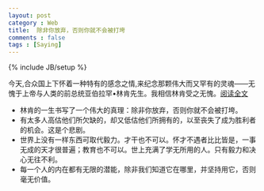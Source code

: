 ```yaml
---
layout: post
category : Web 
title:  除非你放弃，否则你就不会被打垮
comments : false
tags : [Saying]
---
```

{% include JB/setup %}

   今天,合众国上下怀着一种特有的感念之情,来纪念那颗伟大而又罕有的灵魂——无愧于上帝与人类的前总统亚伯拉罕•林肯先生。我相信林肯受之无愧。[阅读全文](http://www.360doc.com/content/10/0215/08/590219_15858028.shtml)

+ 林肯的一生书写了一个伟大的真理：除非你放弃，否则你就不会被打垮。
+ 有太多人高估他们所欠缺的，却又低估他们所拥有的，以至丧失了成为胜利者的机会。这是个悲剧。
+ 世界上没有一样东西可取代毅力。才干也不可以。怀才不遇者比比皆是，一事无成的天才很普遍；教育也不可以。世上充满了学无所用的人。只有毅力和决心无往不利。
+ 每一个人的内在都有无限的潜能，除非我们知道它在哪里，并坚持用它，否则毫无价值。
